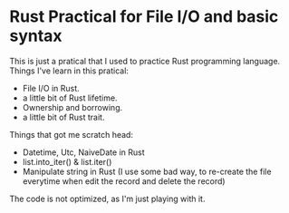# Rust Practical for File I/O and basic syntax

This is just a pratical that I used to practice Rust programming language. 
Things I've learn in this pratical:
- File I/O in Rust.
- a little bit of Rust lifetime.
- Ownership and borrowing.
- a little bit of Rust trait.

Things that got me scratch head:
- Datetime, Utc, NaiveDate in Rust
- list.into_iter() & list.iter()
- Manipulate string in Rust (I use some bad way, to re-create the file everytime when edit the record and delete the record)

The code is not optimized, as I'm just playing with it. 
